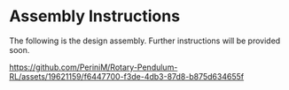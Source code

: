 # Assembly Instructions

The following is the design assembly. Further instructions will be provided soon.

https://github.com/PeriniM/Rotary-Pendulum-RL/assets/19621159/f6447700-f3de-4db3-87d8-b875d634655f

